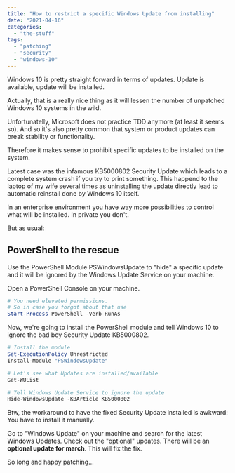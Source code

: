 ```yaml
---
title: "How to restrict a specific Windows Update from installing"
date: "2021-04-16"
categories: 
  - "the-stuff"
tags: 
  - "patching"
  - "security"
  - "windows-10"
---
```


Windows 10 is pretty straight forward in terms of updates. Update is available, update will be installed.

Actually, that is a really nice thing as it will lessen the number of unpatched Windows 10 systems in the wild.

Unfortunatelly, Microsoft does not practice TDD anymore (at least it seems so). And so it's also pretty common that system or product updates can break stability or functionality.

Therefore it makes sense to prohibit specific updates to be installed on the system.

Latest case was the infamous KB5000802 Security Update which leads to a complete system crash if you try to print something. This happend to the laptop of my wife several times as uninstalling the update directly lead to automatic reinstall done by Windows 10 itself.

In an enterprise environment you have way more possibilities to control what will be installed. In private you don't.

But as usual:

## PowerShell to the rescue

Use the PowerShell Module PSWindowsUpdate to "hide" a specific update and it will be ignored by the Windows Update Service on your machine.

Open a PowerShell Console on your machine.

```powershell
# You need elevated permissions. 
# So in case you forgot about that use
Start-Process PowerShell -Verb RunAs 
```

Now, we're going to install the PowerShell module and tell Windows 10 to ignore the bad boy Security Update KB5000802.

```powershell
# Install the module 
Set-ExecutionPolicy Unrestricted
Install-Module "PSWindowsUpdate"

# Let's see what Updates are installed/available 
Get-WUList 

# Tell Windows Update Service to ignore the update
Hide-WindowsUpdate -KBArticle KB5000802 
```

Btw, the workaround to have the fixed Security Update installed is awkward: You have to install it manually.

Go to "Windows Update" on your machine and search for the latest Windows Updates. Check out the "optional" updates. There will be an **optional update for march**. This will fix the fix.

So long and happy patching...
